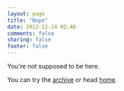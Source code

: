 ```yaml
---
layout: page
title: "Nope"
date: 2012-12-24 02:48
comments: false
sharing: false
footer: false
---
```


You're not supposed to be here.

You can try the [archive](/blog/archive) or head [home](/). 
